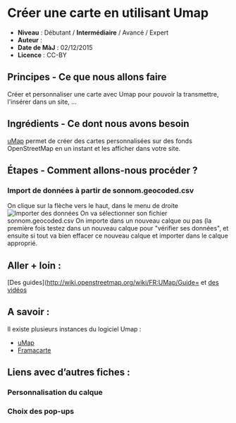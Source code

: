 # Créer une carte en utilisant Umap

- **Niveau** : Débutant / **Intermédiaire** / Avancé / Expert
- **Auteur** : 
- **Date de MàJ** : 02/12/2015
- **Licence** : CC-BY

## Principes - Ce que nous allons faire
Créer et personnaliser une carte avec Umap pour pouvoir la transmettre, l'insérer dans un site, ...

## Ingrédients - Ce dont nous avons besoin
[uMap](http://umap.openstreetmap.fr/fr/) permet de créer des cartes personnalisées sur des fonds OpenStreetMap en un instant et les afficher dans votre site.

## Étapes - Comment allons-nous procéder ?
### Import de données à partir de sonnom.geocoded.csv
On clique sur la flèche vers le haut, dans le menu de droite
![Importer des données](https://wiki.openstreetmap.org/w/images/f/f7/Importer_des_donn%C3%A9es_sur_uMap_-_Etape0.PNG)
On va sélectionner son fichier sonnom.geocoded.csv
On importe dans un nouveau calque ou pas (la première fois testez dans un nouveau calque pour "vérifier ses données", et ensuite si tout va bien effacer ce nouveau calque et importer dans le calque approprié.

## Aller + loin : 
[Des guides](http://wiki.openstreetmap.org/wiki/FR:UMap/Guide= et [des vidéos](http://wiki.openstreetmap.org/wiki/UMap#Screencasts)
## A savoir : 
Il existe plusieurs instances du logiciel Umap :
* [uMap](http://umap.openstreetmap.fr/fr/)
* [Framacarte](https://framacarte.org)
## Liens avec d’autres fiches : 












### Personnalisation du calque

### Choix des pop-ups
